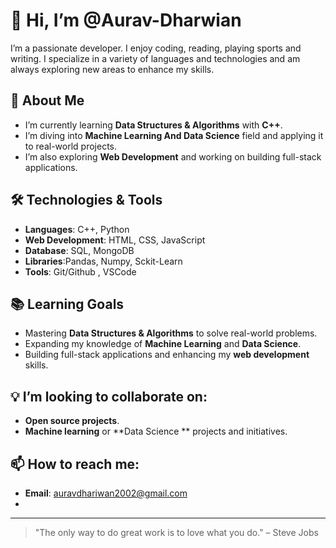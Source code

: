 # 👋 Hi, I’m @Aurav-Dharwian

I’m a passionate developer. I enjoy coding, reading, playing sports and writing. I specialize in a variety of languages and technologies and am always exploring new areas to enhance my skills.

## 🌱 About Me
- I’m currently learning **Data Structures & Algorithms** with **C++**.
- I’m diving into **Machine Learning And Data Science** field and applying it to real-world projects.
- I’m also exploring **Web Development** and working on building full-stack applications.

## 🛠️ Technologies & Tools
- **Languages**: C++, Python
- **Web Development**: HTML, CSS, JavaScript
- **Database**: SQL, MongoDB
- **Libraries**:Pandas, Numpy, Sckit-Learn
- **Tools**: Git/Github , VSCode 

## 📚 Learning Goals
- Mastering **Data Structures & Algorithms** to solve real-world problems.
- Expanding my knowledge of **Machine Learning** and **Data Science**.
- Building full-stack applications and enhancing my **web development** skills.

## 💡 I’m looking to collaborate on:
- **Open source projects**.
- **Machine learning** or **Data Science ** projects and initiatives.

## 📫 How to reach me:
- **Email**: [auravdhariwan2002@gmail.com](mailto:auravdhariwan2002@gmail.com)
- 
---

> "The only way to do great work is to love what you do." – Steve Jobs

